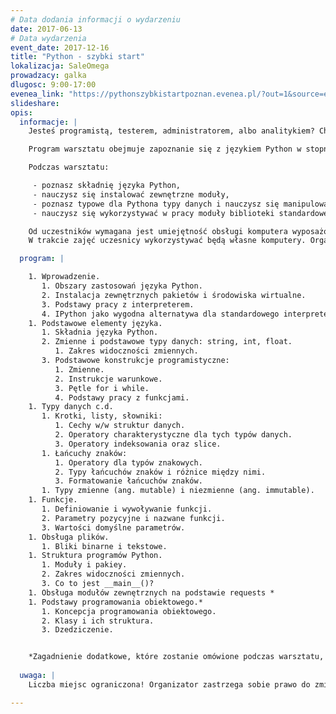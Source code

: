 ```yaml
---
# Data dodania informacji o wydarzeniu
date: 2017-06-13
# Data wydarzenia
event_date: 2017-12-16
title: "Python - szybki start"
lokalizacja: SaleOmega
prowadzacy: galka
dlugosc: 9:00-17:00
evenea_link: "https://pythonszybkistartpoznan.evenea.pl/?out=1&source=event_iframe"
slideshare:
opis:
  informacje: |
    Jesteś programistą, testerem, administratorem, albo analitykiem? Chciałbyś poznać język skryptowy, który jest łatwy i przejrzysty, ale i wyposażony w obszerną bibliotekę standardową? Skorzystaj, z możliwości wzięcia udziału w warsztacie “Python - szybki start”.

    Program warsztatu obejmuje zapoznanie się z językiem Python w stopniu pozwalającym na samodzielne pisanie skryptów. Program warsztatu oprócz niezbędnej teorii zawiera także zestaw ćwiczeń pozwalających zastosować w praktyce poznawane zagadnienia.

    Podczas warsztatu:

     - poznasz składnię języka Python,
     - nauczysz się instalować zewnętrzne moduły,
     - poznasz typowe dla Pythona typy danych i nauczysz się manipulować nimi,
     - nauczysz się wykorzystywać w pracy moduły biblioteki standardowej oraz moduły zewnętrzne.

    Od uczestników wymagana jest umiejętność obsługi komputera wyposażonego w wybrany system operacyjny: Windows, macOS/OS X, Linux. Wymagane jest rozumienie podstawowych koncepcji programistycznych (zmienna, funkcja, pętla itp.). Znajomość dowolnego języka programowania nie jest konieczna, ale bardzo pomocna dla uczestników warsztatu.
    W trakcie zajęć uczesnicy wykorzystywać będą własne komputery. Organizator zapewnia serwis kawowy oraz lunch w porze obiadowej. 

  program: |

    1. Wprowadzenie. 
       1. Obszary zastosowań języka Python.
       2. Instalacja zewnętrznych pakietów i środowiska wirtualne.
       3. Podstawy pracy z interpreterem.
       4. IPython jako wygodna alternatywa dla standardowego interpretera.
    1. Podstawowe elementy języka.
       1. Składnia języka Python.
       2. Zmienne i podstawowe typy danych: string, int, float.
          1. Zakres widoczności zmiennych.
       3. Podstawowe konstrukcje programistyczne:
          1. Zmienne.
          2. Instrukcje warunkowe.
          3. Pętle for i while.
          4. Podstawy pracy z funkcjami.
    1. Typy danych c.d.
       1. Krotki, listy, słowniki:
          1. Cechy w/w struktur danych.
          2. Operatory charakterystyczne dla tych typów danych.
          3. Operatory indeksowania oraz slice.
       1. Łańcuchy znaków:
          1. Operatory dla typów znakowych.
          2. Typy łańcuchów znaków i różnice między nimi.
          3. Formatowanie łańcuchów znaków.
       1. Typy zmienne (ang. mutable) i niezmienne (ang. immutable).
    1. Funkcje.
       1. Definiowanie i wywoływanie funkcji.
       2. Parametry pozycyjne i nazwane funkcji.
       3. Wartości domyślne parametrów.
    1. Obsługa plików.
       1. Bliki binarne i tekstowe.
    1. Struktura programów Python.
       1. Moduły i pakiey.
       2. Zakres widoczności zmiennych.
       3. Co to jest __main__()?
    1. Obsługa modułów zewnętrznych na podstawie requests *
    1. Podstawy programowania obiektowego.*
       1. Koncepcja programowania obiektowego.
       2. Klasy i ich struktura.
       3. Dzedziczenie. 


    *Zagadnienie dodatkowe, które zostanie omówione podczas warsztatu, pod warunkiem, że wystarczy na nie czasu.   
  
  uwaga: |
    Liczba miejsc ograniczona! Organizator zastrzega sobie prawo do zmiany lokalizacji wydarzenia oraz jego odwołania w przypadku niezgłoszenia się minimalnej liczby uczestników.

---
```

